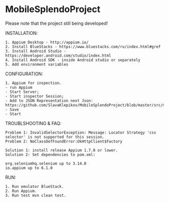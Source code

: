 
# MobileSplendoProject

Please note that the project still being developed!

INSTALLATION:

    1. Appium Desktop - http://appium.io/
    2. Install BlueStacks - https://www.bluestacks.com/ru/index.html#gref
    3. Install Android Studio - https://developer.android.com/studio/index.html
    4. Install Android SDK - inside Android studio or separately
    5. Add environment variables

CONFIGURATION:

    1. Appium for inspection.
    - run Appium
    - Start Server;
    - Start inspector Session;
    - Add to JSON Representation next Json:
    https://github.com/SlavaKlepikov/MobileSplendoProject/blob/master/src/main/java/splendo/desired_capabilities_appium.txt
    - Save
    - Start

TROUBLSHOOTING & FAQ:

    Problem 1: InvalidSelectorException: Message: Locator Strategy 'css selector' is not supported for this session.
    Problem 2: NoClassDefFoundError:OkHttpClient$Factory
    
    Solution 1: install release Appium 1.7.0 or lower.
    Solution 2: Set dependencies to pom.xml:

    org.seleniumhq.selenium up to 3.14.0
    io.appium up to 6.1.0

RUN:

    1. Run emulator BlueStack.
    2. Run Appium.
    3. Run test mvn clean test.
